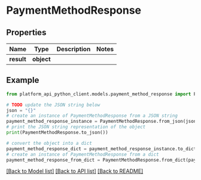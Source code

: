 # PaymentMethodResponse


## Properties

Name | Type | Description | Notes
------------ | ------------- | ------------- | -------------
**result** | **object** |  | 

## Example

```python
from platform_api_python_client.models.payment_method_response import PaymentMethodResponse

# TODO update the JSON string below
json = "{}"
# create an instance of PaymentMethodResponse from a JSON string
payment_method_response_instance = PaymentMethodResponse.from_json(json)
# print the JSON string representation of the object
print(PaymentMethodResponse.to_json())

# convert the object into a dict
payment_method_response_dict = payment_method_response_instance.to_dict()
# create an instance of PaymentMethodResponse from a dict
payment_method_response_from_dict = PaymentMethodResponse.from_dict(payment_method_response_dict)
```
[[Back to Model list]](../README.md#documentation-for-models) [[Back to API list]](../README.md#documentation-for-api-endpoints) [[Back to README]](../README.md)


